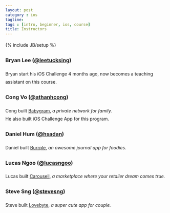 ```yaml
---
layout: post
category : ios
tagline: 
tags : [intro, beginner, ios, course]
title: Instructors
---
```

{% include JB/setup %}

<style type="text/css">
  .view-pages .content a {
    border-bottom: 0px;
  }
  body {
    line-height: 180%;
  }
</style>

<p>
  <h3>Bryan Lee (<a href="https://twitter.com/leetucksing" target="_blank">@leetucksing</a>)</h3>
  Bryan start his iOS Challenge 4 months ago, now becomes a teaching assistant on this course.
</p>

<p>
  <h3>Cong Vo (<a href="https://twitter.com/athanhcong" target="_blank">@athanhcong</a>)</h3>
  Cong built <a href="https://itunes.apple.com/us/app/babygram-pregnancy-baby-journal/id563143651"  target="_blank">Babygram</a>,<i> a private network for family.</i><br/>
  He also built iOS Challenge App for this program.
</p>

<p>
  <h3>Daniel Hum (<a href="https://twitter.com/hsadan" target="_blank">@hsadan</a>)</h3>
  Daniel built <a href="http://burrple.com"  target="_blank">Burrple</a>, <i>an awesome journal app for foodies.</i>
</p>

<p>
  <h3>Lucas Ngoo (<a href="https://twitter.com/" target="_blank">@lucasngoo</a>)</h3>
  Lucas built <a href="http://carousell.com"  target="_blank">Carousell</a>, <i>a marketplace where your retailer dream comes true.</i>

</p>
<p>
  <h3>Steve Sng (<a href="https://twitter.com/" target="_blank">@stevesng</a>)</h3>
  Steve built <a href="http://lovebyte.us"  target="_blank">Lovebyte</a>, <i>a super cute app for couple.</i>
</p>